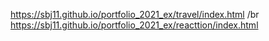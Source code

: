 https://sbj11.github.io/portfolio_2021_ex/travel/index.html
/br
https://sbj11.github.io/portfolio_2021_ex/reacttion/index.html
